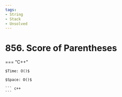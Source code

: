 ```yaml
---
tags:
- String
- Stack
- Unsolved
---
```



# 856. Score of Parentheses

=== "C++"

    $Time: O()$

    $Space: O()$

    ``` c++
    ```